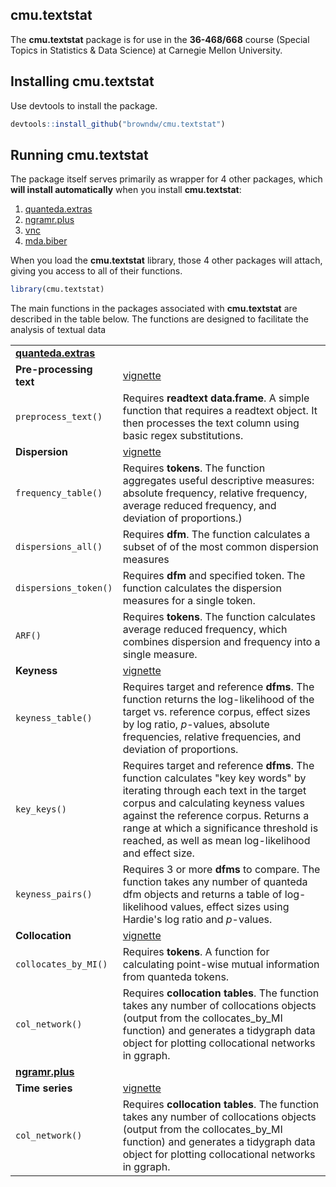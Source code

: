 ## cmu.textstat

The **cmu.textstat** package is for use in the **36-468/668** course (Special Topics in Statistics & Data Science) at Carnegie Mellon University.

## Installing cmu.textstat

Use devtools to install the package.

```r
devtools::install_github("browndw/cmu.textstat")
```
## Running cmu.textstat

The package itself serves primarily as wrapper for 4 other packages, which **will install automatically** when you install **cmu.textstat**:

1. [quanteda.extras](https://github.com/browndw/quanteda.extras)
2. [ngramr.plus](https://github.com/browndw/ngramr.plus)
3. [vnc](https://github.com/browndw/vnc)
4. [mda.biber](https://github.com/browndw/mda.biber)

When you load the **cmu.textstat** library, those 4 other packages will attach, giving you access to all of their functions.

```r
library(cmu.textstat)
```
The main functions in the packages associated with **cmu.textstat** are described in the table below. The functions are designed to facilitate the analysis of textual data 

<table><tbody>
<tr><td><a href=https://github.com/browndw/quanteda.extras target="_blank"><b>quanteda.extras</b></a></td>
<td></td></tr>
<tr><td><b>Pre-processing text</b> 
     </td>
<td><a href=http://htmlpreview.github.io/?https://raw.githubusercontent.com/browndw/quanteda.extras/main/vignettes/preprocess_introduction.html target="_blank">vignette</a></td>
</tr><tr><td>
     <code>preprocess_text()</code> </td>
<td>Requires <b>readtext data.frame</b>. A simple function that requires a readtext object. It then processes the text column using basic regex substitutions. </td>
</tr><td><b>Dispersion</b>
     </td>
<td><a href=http://htmlpreview.github.io/?https://raw.githubusercontent.com/browndw/quanteda.extras/main/vignettes/dispersions_introduction.html target="_blank">vignette</a></td>
</tr><tr><td>
     <code>frequency_table()</code> </td>
<td>Requires <b>tokens</b>. The function aggregates useful descriptive measures: absolute frequency, relative frequency, average reduced frequency, and deviation of proportions.</em>) </td>
</tr><tr><td>
     <code>dispersions_all()</code> </td>
<td>Requires <b>dfm</b>. The function calculates a subset of of the most common dispersion measures</td>
</tr><tr><td>
     <code>dispersions_token()</code> </td>
<td>Requires <b>dfm</b> and specified token. The function calculates the dispersion measures for a single token.</td>
</tr>
<tr><td>
     <code>ARF()</code> </td>
<td>Requires <b>tokens</b>. The function calculates average reduced frequency, which combines dispersion and frequency into a single measure.</td>
</tr>
<tr><td><b>Keyness</b>
     </td>
<td><a href=http://htmlpreview.github.io/?https://raw.githubusercontent.com/browndw/quanteda.extras/main/vignettes/keyness_introduction.html target="_blank">vignette</a></td>
</tr><tr><td>
     <code>keyness_table()</code> </td>
<td>Requires target and reference <b>dfms</b>. The function returns the log-likelihood of the target vs. reference corpus, effect sizes by log ratio, <em>p</em>-values, absolute frequencies, relative frequencies, and deviation of proportions.</td>
</tr><tr><td>
     <code>key_keys()</code> </td>
<td>Requires target and reference <b>dfms</b>. The function calculates "key key words" by iterating through each text in the target corpus and calculating keyness values against the reference corpus. Returns a range at which a significance threshold is reached, as well as mean log-likelihood and effect size.</td>
</tr><tr><td>
     <code>keyness_pairs()</code> </td>
<td>Requires 3 or more <b>dfms</b> to compare. The function takes any number of quanteda dfm objects and returns a table of log-likelihood values, effect sizes using Hardie's log ratio and <em>p</em>-values.</td>
</tr><tr><td><b>Collocation</b>
     </td>
<td><a href=http://htmlpreview.github.io/?https://raw.githubusercontent.com/browndw/quanteda.extras/main/vignettes/collocations_introduction.html target="_blank">vignette</a></td>
</tr><tr><td>
     <code>collocates_by_MI()</code> </td>
<td>Requires <b>tokens</b>. A function for calculating point-wise mutual information from quanteda tokens.</td>
</tr>
<tr><td>
     <code>col_network()</code> </td>
<td>Requires <b>collocation tables</b>. The function takes any number of collocations objects (output from the collocates_by_MI function) and generates a tidygraph data object for plotting collocational networks in ggraph.</td>
</tr>
<tr><td><a href=https://github.com/browndw/ngramr.plus target="_blank"><b> ngramr.plus </b></a></td>
<td></td></tr>
<tr><td><b>Time series</b>
     </td>
<td><a href=http://htmlpreview.github.io/?https://raw.githubusercontent.com/browndw/ngramr.plus/main/vignettes/introduction.html target="_blank">vignette</a></td>
</tr>
<tr><td>
     <code>col_network()</code> </td>
<td>Requires <b>collocation tables</b>. The function takes any number of collocations objects (output from the collocates_by_MI function) and generates a tidygraph data object for plotting collocational networks in ggraph.</td>
</tr>
</tbody></table>